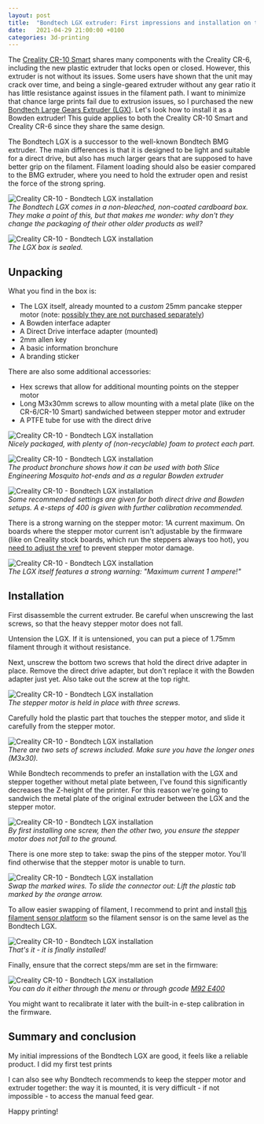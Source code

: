 ```yaml
---
layout: post
title:  "Bondtech LGX extruder: First impressions and installation on the Creality CR-10 Smart (also CR-6)"
date:   2021-04-29 21:00:00 +0100
categories: 3d-printing
---
```


The [Creality CR-10 Smart](/blog/2021/04/25/creality-cr10-smartening-up-with-btt-skr-cr6-motherboard) shares many components with the Creality CR-6, including the new plastic extruder that locks open or closed. However, this extruder is not without its issues. Some users have shown that the unit may crack over time, and being a single-geared extruder without any gear ratio it has little resistance against issues in the filament path. I want to minimize that chance large prints fail due to extrusion issues, so I purchased the new [Bondtech Large Gears Extruder (LGX)](https://www.bondtech.se/product/lgx-large-gears-extruder/). Let's look how to install it as a Bowden extruder! This guide applies to both the Creality CR-10 Smart and Creality CR-6 since they share the same design.

<style scoped>
  img + p, img + em {
    clear: both;
    display: block;
  }
</style>

The Bondtech LGX is a successor to the well-known Bondtech BMG extruder. The main differences is that it is designed to be light and suitable for a direct drive, but also has much larger gears that are supposed to have better grip on the filament. Filament loading should also be easier compared to the BMG extruder, where you need to hold the extruder open and resist the force of the strong spring.

![Creality CR-10 - Bondtech LGX installation](/images/blog/2021-04-29-bondtech-lgx-initial-impressions-cr10-smart-installation/box1.jpg)
*The Bondtech LGX comes in a non-bleached, non-coated cardboard box. They make a point of this, but that makes me wonder: why don't they change the packaging of their other older products as well?*

![Creality CR-10 - Bondtech LGX installation](/images/blog/2021-04-29-bondtech-lgx-initial-impressions-cr10-smart-installation/box2.jpg)
*The LGX box is sealed.*

## Unpacking

What you find in the box is:

- The LGX itself, already mounted to a *custom* 25mm pancake stepper motor (note: [possibly they are not purchased separately](https://www.reddit.com/r/3Dprinting/comments/ml53xs/warning_about_the_bondtech_lgx/))
- A Bowden interface adapter
- A Direct Drive interface adapter (mounted)
- 2mm allen key
- A basic information bronchure
- A branding sticker

There are also some additional accessories:

- Hex screws that allow for additional mounting points on the stepper motor
- Long M3x30mm screws to allow mounting with a metal plate (like on the CR-6/CR-10 Smart) sandwiched between stepper motor and extruder
- A PTFE tube for use with the direct drive

![Creality CR-10 - Bondtech LGX installation](/images/blog/2021-04-29-bondtech-lgx-initial-impressions-cr10-smart-installation/inside-box.jpg)
*Nicely packaged, with plenty of (non-recyclable) foam to protect each part.*

![Creality CR-10 - Bondtech LGX installation](/images/blog/2021-04-29-bondtech-lgx-initial-impressions-cr10-smart-installation/manual.jpg)
*The product bronchure shows how it can be used with both Slice Engineering Mosquito hot-ends and as a regular Bowden extruder*

![Creality CR-10 - Bondtech LGX installation](/images/blog/2021-04-29-bondtech-lgx-initial-impressions-cr10-smart-installation/manual2.jpg)
*Some recommended settings are given for both direct drive and Bowden setups. A e-steps of 400 is given with further calibration recommended.*

There is a strong warning on the stepper motor: 1A current maximum. On boards where the stepper motor current isn't adjustable by the firmware (like on Creality stock boards, which run the steppers always too hot), you [need to adjust the vref](http://support.th3dstudio.com/hc/product-information/3rd-party-control-boards/creality-boards/creality-v4-2-x-tmc-boards-recommended-vref/) to prevent stepper motor damage.

![Creality CR-10 - Bondtech LGX installation](/images/blog/2021-04-29-bondtech-lgx-initial-impressions-cr10-smart-installation/current-warning.jpg)
*The LGX itself features a strong warning: "Maximum current 1 ampere!"*

## Installation

First disassemble the current extruder. Be careful when unscrewing the last screws, so that the heavy stepper motor does not fall.

Untension the LGX. If it is untensioned, you can put a piece of 1.75mm filament through it without resistance. 

Next, unscrew the bottom two screws that hold the direct drive adapter in place. Remove the direct drive adapter, but don't replace it with the Bowden adapter just yet. Also take out the screw at the top right.

![Creality CR-10 - Bondtech LGX installation](/images/blog/2021-04-29-bondtech-lgx-initial-impressions-cr10-smart-installation/stepper-unmount.jpg)
*The stepper motor is held in place with three screws.*

Carefully hold the plastic part that touches the stepper motor, and slide it carefully from the stepper motor.

![Creality CR-10 - Bondtech LGX installation](/images/blog/2021-04-29-bondtech-lgx-initial-impressions-cr10-smart-installation/screws.jpg)
*There are two sets of screws included. Make sure you have the longer ones (M3x30).*

While Bondtech recommends to prefer an installation with the LGX and stepper together without metal plate between, I've found this significantly decreases the Z-height of the printer. For this reason we're going to sandwich the metal plate of the original extruder between the LGX and the stepper motor. 

![Creality CR-10 - Bondtech LGX installation](/images/blog/2021-04-29-bondtech-lgx-initial-impressions-cr10-smart-installation/final-install.jpg)
*By first installing one screw, then the other two, you ensure the stepper motor does not fall to the ground.*

There is one more step to take: swap the pins of the stepper motor. You'Il find otherwise that the stepper motor is unable to turn. 

![Creality CR-10 - Bondtech LGX installation](/images/blog/2021-04-29-bondtech-lgx-initial-impressions-cr10-smart-installation/stepper-cable.jpg)
*Swap the marked wires. To slide the connector out: Lift the plastic tab marked by the orange arrow.*

To allow easier swapping of filament, I recommend to print and install [this filament sensor platform](https://www.thingiverse.com/thing:4799405) so the filament sensor is on the same level as the Bondtech LGX.

![Creality CR-10 - Bondtech LGX installation](/images/blog/2021-04-29-bondtech-lgx-initial-impressions-cr10-smart-installation/installed.jpg)
*That's it - it is finally installed!*

Finally, ensure that the correct steps/mm are set in the firmware:

![Creality CR-10 - Bondtech LGX installation](/images/blog/2021-04-29-bondtech-lgx-initial-impressions-cr10-smart-installation/fw.jpg)
*You can do it either through the menu or through gcode [M92 E400](https://marlinfw.org/docs/gcode/M092.html)*

You might want to recalibrate it later with the built-in e-step calibration in the firmware.

## Summary and conclusion

My initial impressions of the Bondtech LGX are good, it feels like a reliable product. I did my first test prints 

I can also see why Bondtech recommends to keep the stepper motor and extruder together: the way it is mounted, it is very difficult - if not impossible - to access the manual feed gear. 

Happy printing!
